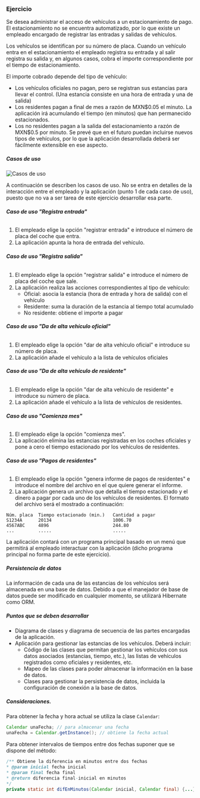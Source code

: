
### Ejercicio #
Se desea administrar el acceso de vehículos a un estacionamiento de pago. El estacionamiento no se encuentra automatizado, por lo que existe un empleado encargado de registrar las entradas y salidas de vehículos.

Los vehículos se identifican por su número de placa. Cuando un vehículo entra en el estacionamiento el empleado registra su entrada y al salir registra su salida y, en algunos casos, cobra el importe correspondiente por el tiempo de estacionamiento.

El importe cobrado depende del tipo de vehículo:
* Los vehículos oficiales no pagan, pero se registran sus estancias para llevar el control.
(Una estancia consiste en una hora de entrada y una de salida)
* Los residentes pagan a final de mes a razón de MXN$0.05  el minuto. La aplicación irá acumulando el tiempo (en minutos) que han permanecido estacionados.
* Los no residentes pagan a la salida del estacionamiento a razón de MXN$0.5 por minuto.
Se prevé que en el futuro puedan incluirse nuevos tipos de vehículos, por lo que la aplicación desarrollada deberá ser fácilmente extensible en ese aspecto.

##### Casos de uso
![ Casos de uso](C:\Users\favio\Desktop\Proyectos\app-estacionamiento\backend.png)

A continuación se describen los casos de uso. No se entra en detalles de la interacción entre el empleado y la aplicación (punto 1 de cada caso de uso), puesto que no va a ser tarea de este ejercicio desarrollar esa parte.

###### **Caso de uso "Registra entrada"**
1. El empleado elige la opción "registrar entrada" e introduce el número de placa del coche que entra.
2. La aplicación apunta la hora de entrada del vehículo.

###### **Caso de uso "Registra salida"**
1. El empleado elige la opción "registrar salida" e introduce el número de placa del coche que sale.
2. La aplicación realiza las acciones correspondientes al tipo de vehículo:
    * Oficial: asocia la estancia (hora de entrada y hora de salida) con el vehículo
    * Residente: suma la duración de la estancia al tiempo total acumulado
    * No residente: obtiene el importe a pagar

###### **Caso de uso "Da de alta vehículo oficial"**
1. El empleado elige la opción "dar de alta vehículo oficial" e introduce su número de placa.
2. La aplicación añade el vehículo a la lista de vehículos oficiales

###### **Caso de uso "Da de alta vehículo de residente"**
1. El empleado elige la opción "dar de alta vehículo de residente" e introduce su número de placa.
2. La aplicación añade el vehículo a la lista de vehículos de residentes.

###### **Caso de uso "Comienza mes"**
1. El empleado elige la opción "comienza mes".
2. La aplicación elimina las estancias registradas en los coches oficiales y pone a cero el tiempo estacionado por los vehículos de residentes.

###### **Caso de uso "Pagos de residentes"**
1. El empleado elige la opción "genera informe de pagos de residentes" e introduce el nombre del archivo en el que quiere generar el informe.
2. La aplicación genera un archivo que detalla el tiempo estacionado y el dinero a pagar por cada uno de los vehículos de residentes. El formato del archivo será el mostrado a continuación:

```
Núm. placa 	Tiempo estacionado (min.) 	Cantidad a pagar
S1234A 	    20134 				        1006.70
4567ABC	    4896				        244.80
... 		..... 				        .....
```
La aplicación contará con un programa principal basado en un menú que permitirá al empleado interactuar con la aplicación (dicho programa principal no forma parte de este ejercicio).

##### Persistencia de datos
La información de cada una de las estancias de los vehículos será almacenada en una base de datos. Debido a que el manejador de base de datos puede ser modificado en cualquier momento, se utilizará Hibernate como ORM.

##### Puntos que se deben desarrollar
* Diagrama de clases y diagrama de secuencia  de las partes encargadas de la aplicación.
* Aplicación para gestionar las estancias de los vehículos. Deberá incluir:
    * Código de las clases que permitan gestionar los vehículos con sus datos asociados (estancias, tiempo, etc.), las listas de vehículos registrados como oficiales y residentes, etc.
    * Mapeo de las clases para poder almacenar la información en la base de datos.
    * Clases para gestionar la persistencia de datos, incluida la configuración de conexión a la base de datos.

##### Consideraciones.
Para obtener la fecha y hora actual se utiliza la clase `Calendar`:
``` java
Calendar unaFecha; // para almacenar una fecha
unaFecha = Calendar.getInstance(); // obtiene la fecha actual
```
Para obtener intervalos de tiempos entre dos fechas suponer que se dispone del método:
```java
/** Obtiene la diferencia en minutos entre dos fechas
* @param inicial fecha inicial
* @param final fecha final
* @return diferencia final-inicial en minutos
*/
private static int difEnMinutos(Calendar inicial, Calendar final) {...}
```